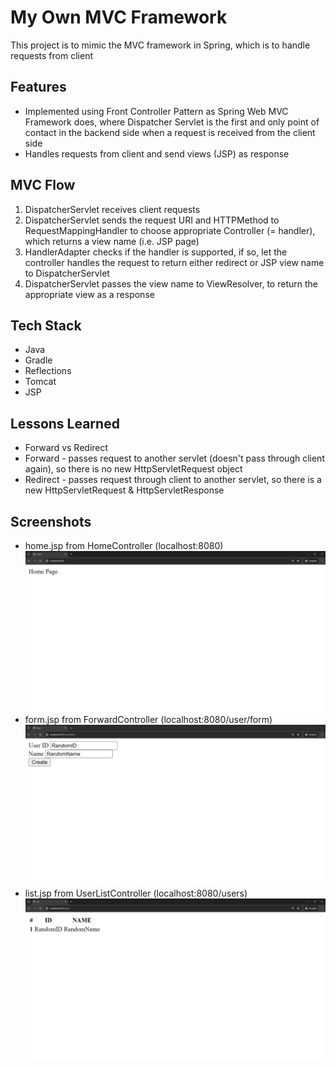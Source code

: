 # My Own MVC Framework

This project is to mimic the MVC framework in Spring, which is to handle requests from client

## Features

- Implemented using Front Controller Pattern as Spring Web MVC Framework does, where Dispatcher Servlet is the first and only point of contact in the backend side when a request is received from the client side
- Handles requests from client and send views (JSP) as response

## MVC Flow
1. DispatcherServlet receives client requests
2. DispatcherServlet sends the request URI and HTTPMethod to RequestMappingHandler to choose appropriate Controller (= handler), which returns a view name (i.e. JSP page)
3. HandlerAdapter checks if the handler is supported, if so, let the controller handles the request to return either redirect or JSP view name to DispatcherServlet
4. DispatcherServlet passes the view name to ViewResolver, to return the appropriate view as a response

## Tech Stack

- Java
- Gradle
- Reflections
- Tomcat
- JSP

## Lessons Learned

- Forward vs Redirect 
- Forward - passes request to another servlet (doesn't pass through client again), so there is no new HttpServletRequest object
- Redirect - passes request through client to another servlet, so there is a new HttpServletRequest & HttpServletResponse

## Screenshots

- home.jsp from HomeController (localhost:8080)
  ![home](images/home.png)
- form.jsp from ForwardController (localhost:8080/user/form)
  ![home](images/userForm.png)
- list.jsp from UserListController (localhost:8080/users)
  ![home](images/userList.png)
